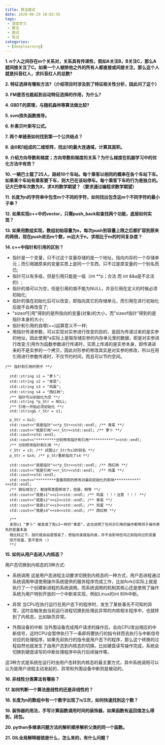 ```yaml
---
title: 算法面试
date: 2020-06-29 10:02:55
tags:
 - 深度学习
 - 算法
 - 面试
 - 笔试
categories:
 - [deeplearning]
---
```


**1. n个人之间存在m个关系对，关系具有传递性，假如A关注B，B关注C，那么A就间接关注了C。如果一个人被除他之外的所有人都直接或间接关注，那么这个人就是抖音红人，求抖音红人的总数?**


**2. 特征选择有哪些方法?（介绍项目时涉及到了特征相关性分析，因此问了这个）**


**3. FM是否也能起到自动特征选择的作用，为什么?**


**4. GBDT的原理，与随机森林等算法做比较?**


**5. svm损失函数推导。**


**6. 朴素贝叶斯写公式。**


**7. 两个单链表如何找到第一个公共结点？**


**8. 由0和1组成的二维矩阵，找出1的最大连通域，计算其面积。**


**9. 介绍方向导数和梯度；方向导数和梯度的关系？为什么梯度在机器学习中的优化方法中有效？**


**10. 一辆巴士载了25人，路经10个车站。每个乘客以相同的概率在各个车站下车。如果某个车站有乘客要下车，则大巴在该站停车。每个乘客下车的行为是独立的。记大巴停车次数为X，求X的数学期望？（要求通过编程求数学期望）**


**11. 长度为n的字符串中包含m个不同的字符，如何找出包含这m个不同字符的最小子串？**


**12. 如果实现c++中的vector，只需push_back和查找两个功能，底层如何实现？**


**13. 如果用数组实现，数组初始容量为n，每次push到容量上限之后都扩容到原来的两倍，现在push进去m个数，m远大于n，求相比于m的时间复杂度？**


**14. c++中指针和引用的区别？**
- 指针是一个变量，只不过这个变量存储的是一个地址，指向内存的一个存储单元；而引用跟原来的变量实质上是同一个东西，只不过是原变量的一个别名而已;
- 指针可以有多级，但是引用只能是一级（int **p；合法 而 int &&a是不合法的）;
- 指针的值可以为空，但是引用的值不能为NULL，并且引用在定义的时候必须初始化;
- 指针的值在初始化后可以改变，即指向其它的存储单元，而引用在进行初始化后就不会再改变了;
- "sizeof引用"得到的是所指向的变量(对象)的大小，而"sizeof指针"得到的是指针本身的大小;
- 指针和引用的自增(++)运算意义不一样;
- 用指针传递参数，可以实现对实参进行改变的目的，是因为传递过来的是实参的地址，因此使用*a实际上是取存储实参的内存单元里的数据，即是对实参进行改变;引用作为函数参数进行传递时，实质上传递的是实参本身，即传递进来的不是实参的一个拷贝，因此对形参的修改其实是对实参的修改，所以在用引用进行参数传递时，不仅节约时间，而且可以节约空间。

```
/** 指针和引用的例子 **/
 
  std::string s1 = "萝卜";
  std::string s2 = "青菜";
  std::string s3 = "鸡蛋";
  std::string s4 = "西红柿";
  /** 指针可以初始化为空 **/
  std::string *p_Str = NULL;
  /** 引用一开始必须初始化 **/
  std::string& r_Str = s1;
 
  p_Str = &s2;
  std::cout<<"我是指针"<<*p_Str<<std::endl; /** 青菜 **/
  std::cout<<"我是引用"<<r_Str<<std::endl; /** 萝卜 **/
  std::cout<<std::endl;
  std::cout<<"*********分别修改指针和引用***********"<<std::endl;
  /** 分别修改指针和引用 **/
  r_Str = s3; /** 试图让r_Str为s3的别名 **/
  p_Str = &s4; /** p_Str重新指向了s4 **/
   
  std::cout<<"我是指针"<<*p_Str<<std::endl; /** 西红柿 **/
  std::cout<<"我是引用"<<r_Str<<std::endl;  /** 鸡蛋 **/
  std::cout<<std::endl;
  std::cout<<"*********查看刚刚的修改对最初初始化的影响***********"<<std::endl;
  /** 貌似成功了，都按照意图修改了，但是，稍等 **/
  std::cout<<"我是s1"<<s1<<std::endl; /** 鸡蛋 ！！！注意 ！！！ **/
  std::cout<<"我是s2"<<s2<<std::endl; /** 青菜 **/
  std::cout<<"我是s3"<<s3<<std::endl; /** 鸡蛋 **/
  std::cout<<"我是s4"<<s4<<std::endl; /** 西红柿 **/
 
  /** 
  发现s1 "萝卜" 被变成了和s3一样的"青菜"，这也说明了任何对引用的操作都等同于操作原先的变量本身
  相比较之下，指针就自由度很高了，想指向谁就指向谁，并不会影响任何之前指向过的变量
  惊不惊喜，意不意外 :)
  **/
```

**15. 如何从用户态进入内核态？**

用户态切换到内核态的3种方式:
- 系统调用
这是用户态进程主动要求切换到内核态的一种方式，用户态进程通过系统调用申请使用操作系统提供的服务程序完成工作，比如fork()实际上就是执行了一个创建新进程的系统调用。而系统调用的机制其核心还是使用了操作系统为用户特别开放的一个中断来实现，例如Linux的int 80h中断。

- 异常
当CPU在执行运行在用户态下的程序时，发生了某些事先不可知的异常，这时会触发由当前运行进程切换到处理此异常的内核相关程序中，也就转到了内核态，比如缺页异常。

- 外围设备的中断
当外围设备完成用户请求的操作后，会向CPU发出相应的中断信号，这时CPU会暂停执行下一条即将要执行的指令转而去执行与中断信号对应的处理程序，如果先前执行的指令是用户态下的程序，那么这个转换的过程自然也就发生了由用户态到内核态的切换。比如硬盘读写操作完成，系统会切换到硬盘读写的中断处理程序中执行后续操作等。

这3种方式是系统在运行时由用户态转到内核态的最主要方式，其中系统调用可以认为是用户进程主动发起的，异常和外围设备中断则是被动的。

**16. 非线性分类算法有哪些？**


**17. 如何判断一个算法是线性的还是非线性的？**


**18. 长度为n的数组中有一个数字出现了n/2次，如何快速找到这个数？**


**19. 装饰器的用法，手写计算函数调用时间的装饰器，如果函数有返回值怎么得到，闭包。**


**20. python多继承问题方法的解析顺序解析父类的同一个函数。**


**21. GIL全局解释器锁是什么，怎么来的，有什么问题？**

